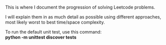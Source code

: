 ﻿This is where I document the progression of solving Leetcode problems.

I will explain them in as much detail as possible using different approaches, most likely worst to best time/space complexity.

To run the default unit test, use this command: <br />
**python -m unittest discover tests**

